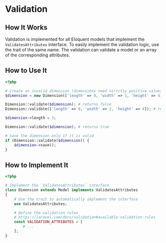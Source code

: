 # Validation

## How It Works

Validation is implemented for all Eloquent models that implement the
`ValidatesAttributes` interface. To easily implement the validation logic, use
the trait of the same name. The validation can validate a model or an array of
the corresponding attributes.

## How to Use It

```php
<?php

# Create an invalid dimension (dimensions need strictly positive values)
$dimension = new Dimension(['length' => 0, 'width' => 1, 'height' => 4]);

Dimension::validate($dimension); # returns false
Dimension::validate(['length' => 0, 'width' => 1, 'height' => 4]); # returns false

$dimension->length = 3;

Dimension::validate($dimension); # returns true

# Save the dimension only if it is valid
if (Dimension::validate($dimension)) {
    $dimension->save();
}
```

## How to Implement It

```php
<?php

# Implement the `ValidatesAttributes` interface
class Dimension extends Model implements ValidatesAttributes
{
    # Use the trait to automatically implement the interface
    use ValidatesAttributes;

    # Define the validation rules
    # https://laravel.com/docs/validation#available-validation-rules
    const VALIDATION_ATTRIBUTES = [
        # ...
    ];
}
```
